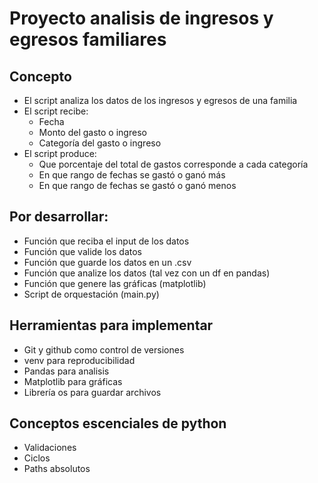 # Proyecto analisis de ingresos y egresos familiares
## Concepto
- El script analiza los datos de los ingresos y egresos de una familia
- El script recibe:
    - Fecha
    - Monto del gasto o ingreso
    - Categoría del gasto o ingreso
- El script produce:
    - Que porcentaje del total de gastos corresponde a cada categoría
    - En que rango de fechas se gastó o ganó más
    - En que rango de fechas se gastó o ganó menos

## Por desarrollar:
- Función que reciba el input de los datos
- Función que valide los datos
- Función que guarde los datos en un .csv
- Función que analize los datos (tal vez con un df en pandas)
- Función que genere las gráficas (matplotlib)
- Script de orquestación (main.py)

## Herramientas para implementar
- Git y github como control de versiones
- venv para reproducibilidad
- Pandas para analisis
- Matplotlib para gráficas
- Librería os para guardar archivos

## Conceptos escenciales de python
- Validaciones
- Ciclos
- Paths absolutos

